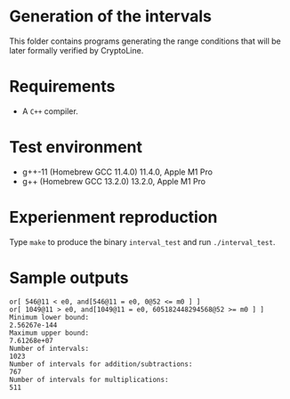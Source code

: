 
# Generation of the intervals

This folder contains programs generating the range conditions that will be later formally verified by CryptoLine.

# Requirements
- A `C++` compiler.

# Test environment
- g++-11 (Homebrew GCC 11.4.0) 11.4.0, Apple M1 Pro
- g++ (Homebrew GCC 13.2.0) 13.2.0, Apple M1 Pro

# Experienment reproduction
Type `make` to produce the binary `interval_test` and run `./interval_test`.

# Sample outputs

```
or[ 546@11 < e0, and[546@11 = e0, 0@52 <= m0 ] ]
or[ 1049@11 > e0, and[1049@11 = e0, 605182448294568@52 >= m0 ] ]
Minimum lower bound:
2.56267e-144
Maximum upper bound:
7.61268e+07
Number of intervals:
1023
Number of intervals for addition/subtractions:
767
Number of intervals for multiplications:
511
```
